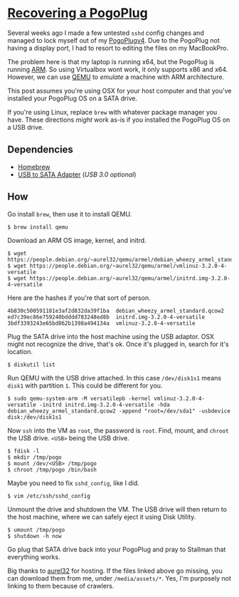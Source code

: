 # [Recovering a PogoPlug](/recovering-a-pogoplug)

Several weeks ago I made a few untested `sshd` config changes and managed to lock myself out of my [PogoPlugv4](/pogoplugv4). Due to the PogoPlug not having a display port, I had to resort to editing the files on my MacBookPro.

The problem here is that my laptop is running x64, but the PogoPlug is running [ARM][]. So using Virtualbox wont work, it only supports x86 and x64. However, we can use [QEMU][] to _emulate_ a machine with ARM architecture.

This post assumes you're using OSX for your host computer and that you've installed your PogoPlug OS on a SATA drive.

If you're using Linux, replace `brew` with whatever package manager you have. These directions _might_ work as-is if you installed the PogoPlug OS on a USB drive.

## Dependencies

* [Homebrew][]
* [USB to SATA Adapter][] (_USB 3.0 optional_)

## How

Go install `brew`, then use it to install QEMU.

```
$ brew install qemu
```

Download an ARM OS image, kernel, and initrd.

```
$ wget https://people.debian.org/~aurel32/qemu/armel/debian_wheezy_armel_standard.qcow2
$ wget https://people.debian.org/~aurel32/qemu/armel/vmlinuz-3.2.0-4-versatile
$ wget https://people.debian.org/~aurel32/qemu/armel/initrd.img-3.2.0-4-versatile
```

Here are the hashes if you're that sort of person.

```
4b830c500591181e3af2d832da39f1ba  debian_wheezy_armel_standard.qcow2
ed7c39ec86e759240bdddd783248ed8b  initrd.img-3.2.0-4-versatile
3bdf3393243e65bd862b1398a494134a  vmlinuz-3.2.0-4-versatile
```

Plug the SATA drive into the host machine using the USB adaptor. OSX might not recognize the drive, that's ok. Once it's plugged in, search for it's location.

```
$ diskutil list
```

Run QEMU with the USB drive attached. In this case `/dev/disk1s1` means `disk1` with partition `1`. This could be different for you.

```
$ sudo qemu-system-arm -M versatilepb -kernel vmlinuz-3.2.0-4-versatile -initrd initrd.img-3.2.0-4-versatile -hda debian_wheezy_armel_standard.qcow2 -append "root=/dev/sda1" -usbdevice disk:/dev/disk1s1
```

Now `ssh` into the VM as `root`, the password is `root`. Find, mount, and `chroot` the USB drive. `<USB>` being the USB drive.

```
$ fdisk -l
$ mkdir /tmp/pogo
$ mount /dev/<USB> /tmp/pogo
$ chroot /tmp/pogo /bin/bash
```

Maybe you need to fix `sshd_config`, like I did.

```
$ vim /etc/ssh/sshd_config
```

Unmount the drive and shutdown the VM. The USB drive will then return to the host machine, where we can safely eject it using Disk Utility.

```
$ umount /tmp/pogo
$ shutdown -h now
```

Go plug that SATA drive back into your PogoPlug and pray to Stallman that everything works.

Big thanks to [aurel32](https://people.debian.org/~aurel32/) for hosting. If the files linked above go missing, you can download them from me, under `/media/assets/*`. Yes, I'm purposely not linking to them because of crawlers.

[PogoPlugv4]: https://colbyolson.com/pogoplugv4
[Homebrew]: http://brew.sh
[USB to SATA Adapter]: http://www.amazon.com/s/ref=nb_sb_noss?url=search-alias%3Dcomputers&field-keywords=usb+to+sata
[ARM]: https://en.wikipedia.org/wiki/ARM_architecture
[QEMU]: http://wiki.qemu.org/Main_Page
